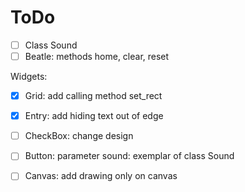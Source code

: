 # ToDo

- [ ] Class Sound
- [ ] Beatle: methods home, clear, reset

Widgets:
- [X] Grid: add calling method set_rect

- [X] Entry: add hiding text out of edge
- [ ] CheckBox: change design
- [ ] Button: parameter sound: exemplar of class Sound
- [ ] Canvas: add drawing only on canvas
